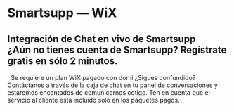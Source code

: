 # Smartsupp — WiX
## Integración de Chat en vivo de Smartsupp ¿Aún no tienes cuenta de Smartsupp? Regístrate gratis en sólo 2 minutos.
  Se requiere un plan WiX pagado con domi
¿Sigues confundido? Contáctanos a través de la caja de chat en tu panel de conversaciones y estaremos encantados de comunicarnos cotigo. Ten en cuenta que el servicio al cliente está incluido solo en los paquetes pagos.

